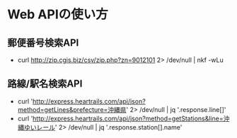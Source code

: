 # Web APIの使い方

## 郵便番号検索API

- curl http://zip.cgis.biz/csv/zip.php?zn=9012101 2> /dev/null | nkf -wLu

## 路線/駅名検索API

- curl 'http://express.heartrails.com/api/json?method=getLines&prefecture=沖縄県' 2> /dev/null | jq '.response.line[]'
- curl 'http://express.heartrails.com/api/json?method=getStations&line=沖縄ゆいレール' 2> /dev/null | jq '.response.station[].name'
